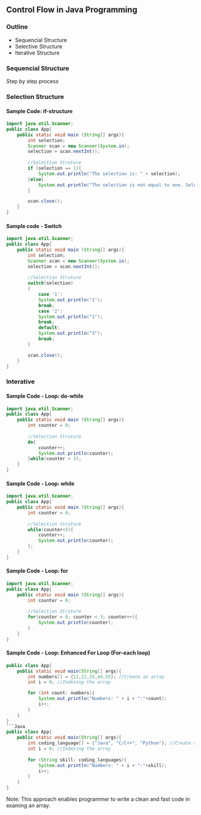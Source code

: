 ## Control Flow in Java Programming
### Outline
- Sequencial Structure
- Selective Structure
- Iterative Structure

### Sequencial Structure
Step by step process

### Selection Structure
#### Sample Code: if-structure
```Java
import java.util.Scanner;
public class App{
    public static void main (String[] args){
        int selection;
        Scanner scan = new Scanner(System.in);
        selection = scan.nextInt();
        
        //Selection Struture
        if (selection == 1){
            System.out.println("The selection is: " + selection);
        }else{
            System.out.println("The selection is not equal to one. Selection: " + selection);
        }

        scan.close();
    }
}
```
#### Sample code - Switch
```Java
import java.util.Scanner;
public class App{
    public static void main (String[] args){
        int selection;
        Scanner scan = new Scanner(System.in);
        selection = scan.nextInt();
        
        //Selection Struture
        switch(selection)
        {
            case '1':
            System.out.println("1");
            break;
            case '2':
            System.out.println("1");
            break;
            default:
            System.out.println("3");
            break;
        }

        scan.close();
    }
}
```

### Interative
#### Sample Code - Loop: do-while
```Java
import java.util.Scanner;
public class App{
    public static void main (String[] args){
        int counter = 0;
        
        //Selection Struture
        do{
            counter++;
            System.out.println(counter);
        }while(counter < 3);
    }
}
```

#### Sample Code - Loop: while
```Java
import java.util.Scanner;
public class App{
    public static void main (String[] args){
        int counter = 0;
        
        //Selection Struture
        while(counter<3){
            counter++;
            System.out.println(counter);
        };
    }
}
```

#### Sample Code - Loop: for
```Java
import java.util.Scanner;
public class App{
    public static void main (String[] args){
        int counter = 0;
        
        //Selection Struture
        for(counter = 0; counter < 3; counter++){
            System.out.println(counter);
        }
    }
}
```

#### Sample Code - Loop: Enhanced For Loop (For-each loop)
```Java
public class App{
    public static void main(String[] args){
        int numbers[] = {11,22,33,44,55}; //Create an array
        int i = 0; //Indexing the array

        for (int count: numbers){
            System.out.println("Numbers: " + i + ":"+count);
            i++;
        }
    }   
}
```Java
public class App{
    public static void main(String[] args){
        int coding_language[] = {"Java", "C/C++", "Python"}; //Create an array
        int i = 0; //Indexing the array
        
        for (String skill: coding_languages){
            System.out.println("Numbers: " + i + ":"+skill);
            i++;
        }
    }   
}
```
Note: This approach enables programmer to write a clean and fast code in examing an array.

